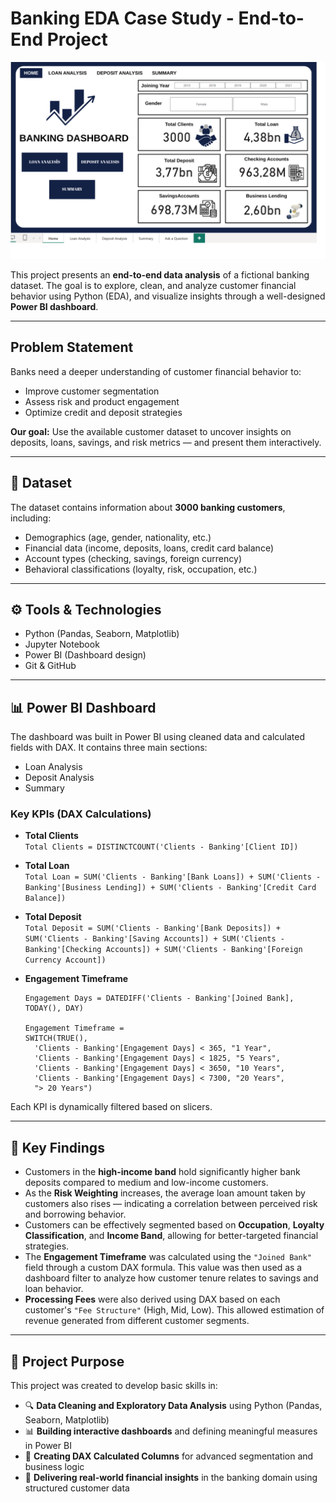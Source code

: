 # Banking EDA Case Study - End-to-End Project
![Dashboard Preview](./Banking%20Domain/dashboard/Dashboard-image.png)


This project presents an **end-to-end data analysis** of a fictional banking dataset. The goal is to explore, clean, and analyze customer financial behavior using Python (EDA), and visualize insights through a well-designed **Power BI dashboard**.

---

## Problem Statement

Banks need a deeper understanding of customer financial behavior to:
- Improve customer segmentation
- Assess risk and product engagement
- Optimize credit and deposit strategies

**Our goal:** Use the available customer dataset to uncover insights on deposits, loans, savings, and risk metrics — and present them interactively.

---

## 📁 Dataset

The dataset contains information about **3000 banking customers**, including:

- Demographics (age, gender, nationality, etc.)
- Financial data (income, deposits, loans, credit card balance)
- Account types (checking, savings, foreign currency)
- Behavioral classifications (loyalty, risk, occupation, etc.)


---
## ⚙️ Tools & Technologies

- Python (Pandas, Seaborn, Matplotlib)
- Jupyter Notebook
- Power BI (Dashboard design)
- Git & GitHub
	
---
## 📊 Power BI Dashboard

The dashboard was built in Power BI using cleaned data and calculated fields with DAX. It contains three main sections:

- Loan Analysis
- Deposit Analysis
- Summary


### Key KPIs (DAX Calculations)

- **Total Clients**  
  `Total Clients = DISTINCTCOUNT('Clients - Banking'[Client ID])`

- **Total Loan**  
  `Total Loan = SUM('Clients - Banking'[Bank Loans]) + SUM('Clients - Banking'[Business Lending]) + SUM('Clients - Banking'[Credit Card Balance])`

- **Total Deposit**  
  `Total Deposit = SUM('Clients - Banking'[Bank Deposits]) + SUM('Clients - Banking'[Saving Accounts]) + SUM('Clients - Banking'[Checking Accounts]) + SUM('Clients - Banking'[Foreign Currency Account])`

- **Engagement Timeframe**  
  ```DAX
  Engagement Days = DATEDIFF('Clients - Banking'[Joined Bank], TODAY(), DAY)

  Engagement Timeframe = 
  SWITCH(TRUE(),
    'Clients - Banking'[Engagement Days] < 365, "1 Year",
    'Clients - Banking'[Engagement Days] < 1825, "5 Years",
    'Clients - Banking'[Engagement Days] < 3650, "10 Years",
    'Clients - Banking'[Engagement Days] < 7300, "20 Years",
    "> 20 Years")

Each KPI is dynamically filtered based on slicers.

---

## 📌 Key Findings

- Customers in the **high-income band** hold significantly higher bank deposits compared to medium and low-income customers.  
- As the **Risk Weighting** increases, the average loan amount taken by customers also rises — indicating a correlation between perceived risk and borrowing behavior.  
- Customers can be effectively segmented based on **Occupation**, **Loyalty Classification**, and **Income Band**, allowing for better-targeted financial strategies.  
- The **Engagement Timeframe** was calculated using the `"Joined Bank"` field through a custom DAX formula. This value was then used as a dashboard filter to analyze how customer tenure relates to savings and loan behavior.  
- **Processing Fees** were also derived using DAX based on each customer's `"Fee Structure"` (High, Mid, Low). This allowed estimation of revenue generated from different customer segments.

---

## 🎯 Project Purpose

This project was created to develop basic skills in:

- 🔍 **Data Cleaning and Exploratory Data Analysis** using Python (Pandas, Seaborn, Matplotlib)  
- 📊 **Building interactive dashboards** and defining meaningful measures in Power BI  
- 🧠 **Creating DAX Calculated Columns** for advanced segmentation and business logic  
- 💼 **Delivering real-world financial insights** in the banking domain using structured customer data
